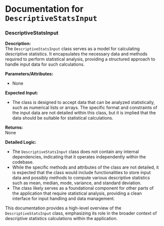# Documentation for `DescriptiveStatsInput`

### DescriptiveStatsInput

**Description:**  
The `DescriptiveStatsInput` class serves as a model for calculating descriptive statistics. It encapsulates the necessary data and methods required to perform statistical analysis, providing a structured approach to handle input data for such calculations.

**Parameters/Attributes:**
- None

**Expected Input:**  
- The class is designed to accept data that can be analyzed statistically, such as numerical lists or arrays. The specific format and constraints of the input data are not detailed within this class, but it is implied that the data should be suitable for statistical calculations.

**Returns:**  
None

**Detailed Logic:**  
- The `DescriptiveStatsInput` class does not contain any internal dependencies, indicating that it operates independently within the codebase. 
- While the specific methods and attributes of the class are not detailed, it is expected that the class would include functionalities to store input data and possibly methods to compute various descriptive statistics such as mean, median, mode, variance, and standard deviation.
- The class likely serves as a foundational component for other parts of the application that require statistical analysis, providing a clean interface for input handling and data management. 

This documentation provides a high-level overview of the `DescriptiveStatsInput` class, emphasizing its role in the broader context of descriptive statistics calculations within the application.